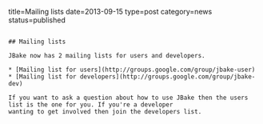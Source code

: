 title=Mailing lists
date=2013-09-15
type=post
category=news
status=published
~~~~~~

## Mailing lists 

JBake now has 2 mailing lists for users and developers. 

* [Mailing list for users](http://groups.google.com/group/jbake-user)
* [Mailing list for developers](http://groups.google.com/group/jbake-dev)

If you want to ask a question about how to use JBake then the users list is the one for you. If you're a developer 
wanting to get involved then join the developers list.